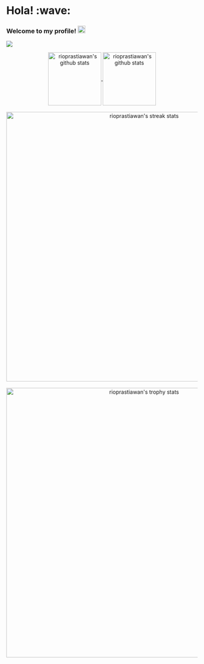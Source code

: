 <h1>Hola! :wave:</h1>
<h3>
  Welcome to my profile!
  <a href="https://github.com/rioprastiawan/">
    <img src="https://media.giphy.com/media/hvRJCLFzcasrR4ia7z/giphy.gif" width="20">
  </a>
</h3>
<p>
  <a href="https://github.com/rioprastiawan/">
    <img src="https://readme-typing-svg.herokuapp.com?font=Fira+Code&pause=1000&color=14AAF7&width=435&lines=Assalamualaikum;Gatau+mau+ngisi+apa+lagi">
  </a>
</p>

<p align='center'>
   <a href="https://github.com/rioprastiawan/">
   <img align="center" height="140px" src="https://github-readme-stats.vercel.app/api/top-langs/?username=rioprastiawan&layout=compact&title_color=8B64FF" alt="rioprastiawan's github stats"/>
   </a>
   <a href="https://github.com/rioprastiawan/">
   <img align="center" height="140px" src="https://github-readme-stats.vercel.app/api?username=rioprastiawan&hide=issues&count_private=true&show_icons=true&title_color=8B64FF&icon_color=8B64FF" alt="rioprastiawan's github stats" />
   </a><br/><br/>
  <a href="https://github.com/rioprastiawan/">
   <img align="center" width="710px" src="https://github-readme-streak-stats.herokuapp.com/?user=rioprastiawan&theme=default&fire=8B64FF&ring=8B64FF&currStreakLabel=8B64FF&sideNums=8B64FF&currStreakNum=d62976" alt="rioprastiawan's streak stats"/>
   </a><br/><br/>
   <img align="center" width="710px" src="https://github-profile-trophy.vercel.app/?username=rioprastiawan&column=7" alt="rioprastiawan's trophy stats"/>
</p>
